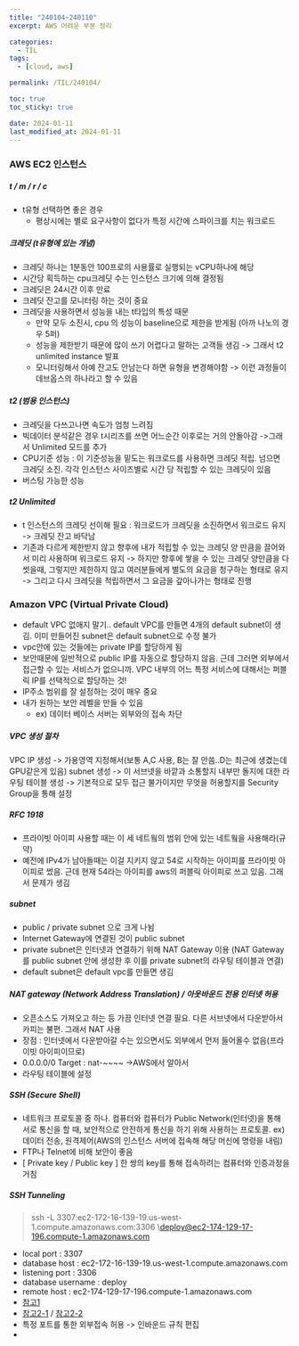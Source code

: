 ```yaml
---
title: "240104~240110"
excerpt: AWS 어려운 부분 정리

categories:
  - TIL
tags:
  - [cloud, aws]

permalink: /TIL/240104/

toc: true
toc_sticky: true

date: 2024-01-11
last_modified_at: 2024-01-11
---
```


### AWS EC2 인스턴스

##### t / m / r / c
  - t유형 선택하면 좋은 경우
    - 평상시에는 별로 요구사항이 없다가 특정 시간에 스파이크를 치는 워크로드
  
      
##### 크레딧 (t유형에 있는 개념)
  - 크레딧 하나는 1분동안 100프로의 사용률로 실행되는 vCPU하나에 해당
  - 시간당 획득하는 cpu크레딧 수는 인스턴스 크기에 의해 결정됨
  - 크레딧은 24시간 이후 만료
  - 크레딧 잔고를 모니터링 하는 것이 중요
  - 크레딧을 사용하면서 성능을 내는 t타입의 특성 때문
    - 만약 모두 소진시, cpu 의 성능이 baseline으로 제한을 받게됨 (아까 나노의 경우 5퍼)
    - 성능을 제한받기 때문에 많이 쓰기 어렵다고 말하는 고객들 생김 -> 그래서 t2 unlimited instance 발표
    - 모니터링해서 아예 잔고도 안남는다 하면 유형을 변경해야함 -> 이런 과정들이 데브옵스의 하나라고 할 수 있음

##### t2 (범용 인스턴스)
  - 크레딧을 다쓰고나면 속도가 엄청 느려짐
  - 빅데이터 분석같은 경우 t시리즈를 쓰면 어느순간 이후로는 거의 안돌아감
		->그래서 Unlimited 모드를 추가
  - CPU기준 성능 : 이 기준성능을 밑도는 워크로드를 사용하면 크레딧 적립. 넘으면 크레딧 소진. 각각 인스턴스 사이즈별로 시간 당 적립할 수 있는 크레딧이 있음
  - 버스팅 가능한 성능


##### t2 Unlimited
  - t 인스턴스의 크레딧 선이해 필요 : 워크로드가 크레딧을 소진하면서 워크로드 유지 -> 크레딧 잔고 바닥남 
  - 기존과 다르게 제한받지 않고 향후에 내가 적립할 수 있는 크레딧 양 만큼을 끌어와서 미리 사용하며 워크로드 유지 -> 하지만 향후에 쌓을 수 있는 크레딧 양만큼을 다 썻을때, 그렇지만 제한하지 않고 여러분들에게 별도의 요금을 청구하는 형태로 유지 -> 그리고 다시 크레딧을 적립하면서 그 요금을 갚아나가는 형태로 진행


### Amazon VPC (Virtual Private Cloud)
  - default VPC 없애지 말기.. default VPC를 만들면 4개의 default subnet이 생김. 이미 만들어진 subnet은 default subnet으로 수정 불가
  - vpc안에 있는 것들에는 private IP를 할당하게 됨
  - 보안때문에 일반적으로 public IP를 자동으로 할당하지 않음. 근데 그러면 외부에서 접근할 수 있는 서비스가 없으니까. VPC 내부의 어느 특정 서비스에 대해서는 퍼블릭 IP를 선택적으로 할당하는 것!
  - IP주소 범위를 잘 설정하는 것이 매우 중요
  - 내가 원하는 보안 레벨을 만들 수 있음
    - ex) 데이터 베이스 서버는 외부와의 접속 차단
##### VPC 생성 절차
VPC IP 생성 -> 가용영역 지정해서(보통 A,C 사용, B는 잘 안씀..D는 최근에 생겼는데 GPU같은게 있음) 
subnet 생성 -> 이 서브넷을 바깥과 소통할지 내부만 돌지에 대한 라우팅 테이블 생성 -> 기본적으로 모두 접근 불가이지만 무엇을 허용할지를 Security Group을 통해 설정
##### RFC 1918
  - 프라이빗 아이피 사용할 때는 이 세 네트웤의 범위 안에 있는 네트웤을 사용해라(규약)
  - 예전에 IPv4가 남아돌때는 이걸 지키지 않고 54로 시작하는 아이피를 프라이빗 아이피로 썼음. 근데 현재 54라는 아이피를 aws의 퍼블릭 아이피로 쓰고 있음. 그래서 문제가 생김

##### subnet
  - public / private subnet 으로 크게 나뉨
  - Internet Gateway에 연결된 것이 public subnet
  - private subnet은 인터넷과 연결하기 위해 NAT Gateway 이용 (NAT Gateway를 public subnet 안에 생성한 후 이를 private subnet의 라우팅 테이블과 연결)
  - default subnet은 default vpc를 만들면 생김

##### NAT gateway (Network Address Translation) / 아웃바운드 전용 인터넷 허용
  - 오픈소스도 가져오고 하는 등 가끔 인터넷 연결 필요. 다른 서브넷에서 다운받아서 카피는 불편. 그래서 NAT 사용
  - 장점 : 인터넷에서 다운받아갈 수는 있으면서도 외부에서 먼저 들어올수 없음(프라이빗 아이피이므로)
  - 0.0.0.0/0 Target : nat-~~~~ ->AWS에서 알아서
  - 라우팅 테이블에 설정

##### SSH (Secure Shell)
  - 네트워크 프로토콜 중 하나. 컴퓨터와 컴퓨터가 Public Network(인터넷)을 통해 서로 통신을 할 때, 보안적으로 안전하게 통신을 하기 위해 사용하는 프로토콜.
  ex) 데이터 전송, 원격제어(AWS의 인스턴스 서버에 접속해 해당 머신에 명령을 내림)
  - FTP나 Telnet에 비해 보안이 좋음
  - [ Private key / Public key ]  한 쌍의 key를 통해 접속하려는 컴퓨터와 인증과정을 거침

##### SSH Tunneling
  > ssh -L 3307:ec2-172-16-139-19.us-west-1.compute.amazonaws.com:3306 \deploy@ec2-174-129-17-196.compute-1.amazonaws.com 
  - local port : 3307
  - database host : ec2-172-16-139-19.us-west-1.compute.amazonaws.com
  - listening port : 3306
  - database username : deploy
  - remote host : ec2-174-129-17-196.compute-1.amazonaws.com 
  - [참고1](https://support.cloud.engineyard.com/hc/en-us/articles/205408088-Access-Your-Database-Remotely-Through-an-SSH-Tunnel) 
  - [참고2-1](https://velog.io/@fcfargo/AWS-Private-Database-구축하기3-SSH-Tunneling-으로-Private-DB-접속하기-Mac) / [참고2-2](https://velog.io/@fcfargo/AWS-Private-Database-구축하기2-Private-EC2-MariaDB-생성하기Mac)
  - 특정 포트를 통한 외부접속 허용 -> 인바운드 규칙 편집
  - 


